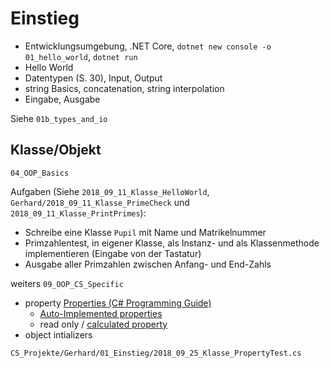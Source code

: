 # Einstieg

- Entwicklungsumgebung, .NET Core, `dotnet new console -o 01_hello_world`, `dotnet run`
- Hello World
- Datentypen (S. 30), Input, Output
- string Basics, concatenation, string interpolation
- Eingabe, Ausgabe

Siehe `01b_types_and_io`


## Klasse/Objekt

`04_OOP_Basics`

Aufgaben (Siehe `2018_09_11_Klasse_HelloWorld`, `Gerhard/2018_09_11_Klasse_PrimeCheck` und `2018_09_11_Klasse_PrintPrimes`):
- Schreibe eine Klasse `Pupil` mit Name und Matrikelnummer
- Primzahlentest, in eigener Klasse, als Instanz- und als Klassenmethode implementieren (Eingabe von der Tastatur)
- Ausgabe aller Primzahlen zwischen Anfang- und End-Zahls


weiters `09_OOP_CS_Specific`

- property [Properties (C# Programming Guide)](https://docs.microsoft.com/en-us/dotnet/csharp/programming-guide/classes-and-structs/properties)
    - [Auto-Implemented properties](https://docs.microsoft.com/en-us/dotnet/csharp/programming-guide/classes-and-structs/auto-implemented-properties)
    - read only / [calculated property](https://csharp.2000things.com/tag/calculated-property/)
- object intializers

`CS_Projekte/Gerhard/01_Einstieg/2018_09_25_Klasse_PropertyTest.cs`
